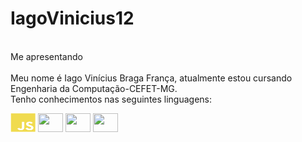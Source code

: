 # IagoVinicius12
<br>Me apresentando</br>
<br>Meu nome é Iago Vinícius Braga França, atualmente estou cursando Engenharia da Computação-CEFET-MG.</br>
Tenho conhecimentos nas seguintes linguagens:
<div >
<img align="center" height="30" width="40" src="https://raw.githubusercontent.com/devicons/devicon/master/icons/javascript/javascript-plain.svg">
<img align="center" height="30" width="40" src="https://cdn.jsdelivr.net/gh/devicons/devicon/icons/c/c-original.svg" />
<img align="center" height="30" width="40" src="https://cdn.jsdelivr.net/gh/devicons/devicon/icons/cplusplus/cplusplus-original.svg" />
<img align="center" height="30" width="40" src="https://cdn.jsdelivr.net/gh/devicons/devicon/icons/python/python-original.svg" />
</div>
